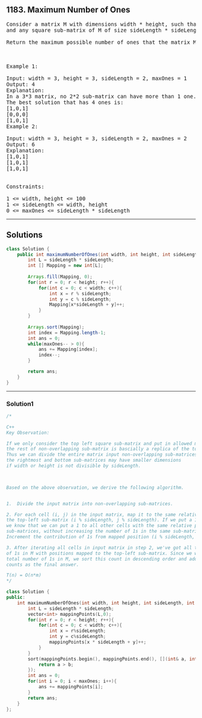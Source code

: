 ## 1183. Maximum Number of Ones
<pre>
Consider a matrix M with dimensions width * height, such that every cell has value 0 or 1, 
and any square sub-matrix of M of size sideLength * sideLength has at most maxOnes ones.

Return the maximum possible number of ones that the matrix M can have.

 

Example 1:

Input: width = 3, height = 3, sideLength = 2, maxOnes = 1
Output: 4
Explanation:
In a 3*3 matrix, no 2*2 sub-matrix can have more than 1 one.
The best solution that has 4 ones is:
[1,0,1]
[0,0,0]
[1,0,1]
Example 2:

Input: width = 3, height = 3, sideLength = 2, maxOnes = 2
Output: 6
Explanation:
[1,0,1]
[1,0,1]
[1,0,1]
 

Constraints:

1 <= width, height <= 100
1 <= sideLength <= width, height
0 <= maxOnes <= sideLength * sideLength
</pre>

--------------------------------------------------------------------

## Solutions
```java
class Solution {
    public int maximumNumberOfOnes(int width, int height, int sideLength, int maxOnes) {
        int L = sideLength * sideLength;
        int [] Mapping = new int[L];
        
        Arrays.fill(Mapping, 0);
        for(int r = 0; r < height; r++){
            for(int c = 0; c < width; c++){
                int x = r % sideLength;
                int y = c % sideLength;
                Mapping[x*sideLength + y]++;
            }
        }
        
        Arrays.sort(Mapping);
        int index = Mapping.length-1;
        int ans = 0;
        while(maxOnes-- > 0){
            ans += Mapping[index];
            index--;
        }

        return ans;
    }
}

```
-------------------------------------------------------------------
### Solution1
```c++
/*

C++
Key Observation:

If we only consider the top left square sub-matrix and put in allowed max number of 1s in it, 
the rest of non-overlapping sub-matrix is bascially a replica of the top left sub-matrix. 
Thus we can divide the entire matrix input non-overlapping sub-matrices, 
the rightmost and bottom sub-matrices may have smaller dimensions 
if width or height is not divisible by sideLength. 

 

Based on the above observation, we derive the following algorithm.


1.  Divide the input matrix into non-overlapping sub-matrices.

2. For each cell (i, j) in the input matrix, map it to the same relative position with 
the top-left sub-matrix (i % sideLength, j % sideLength). If we put a 1 in such a cell, 
we know that we can put a 1 to all other cells with the same relative positions in other 
sub-matrices, without increasing the number of 1s in the same sub-matrix. 
Increment the contribution of 1s from mapped position (i % sideLength, j % sideLength) by 1. 

3. After iterating all cells in input matrix in step 2, we've got all the contribution count 
of 1s in M with positions mapped to the top-left sub-matrix. Since we want to maximize the 
total number of 1s in M, we sort this count in descending order and add the first maxOnes 
counts as the final answer.

T(n) = O(n*m)
*/

class Solution {
public:
    int maximumNumberOfOnes(int width, int height, int sideLength, int maxOnes){ 
        int L = sideLength * sideLength;
        vector<int> mappingPoints(L,0);
        for(int r = 0; r < height; r++){
            for(int c = 0; c < width; c++){
                int x = r%sideLength;
                int y = c%sideLength;
                mappingPoints[x * sideLength + y]++;
            }
        }
        sort(mappingPoints.begin(), mappingPoints.end(), [](int& a, int& b)->bool{
            return a > b;
        });
        int ans = 0;
        for(int i = 0; i < maxOnes; i++){
            ans += mappingPoints[i];
        }
        return ans;
    }
};


```
